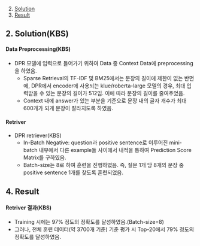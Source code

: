 2. [Solution](#2.-Solution)
3. [Result](#3.-Result)

## 2. Solution(KBS)

#### Data Preprocessing(KBS)
- DPR 모델에 입력으로 들어가기 위하여 Data 중 Context Data에 preprocessing을 하였음.
    - Sparse Retrieval의 TF-IDF 및 BM25에서는 문장의 길이에 제한이 없는 반면에, DPR에서 encoder에 사용되는 klue/roberta-large 모델의 경우, 최대 입력받을 수 있는 문장의 길이가 512임. 이에 따라 문장의 길이를 줄여주었음.
    - Context 내에 answer가 있는 부분을 기준으로 문장 내의 글자 개수가 최대 600개가 되게 문장이 잘라지도록 하였음.

#### Retriver
 - DPR retriever(KBS)
    - In-Batch Negative: question과 positive sentence로 이루어진 mini-batch 내부에서 다른 example들 사이에서 내적을 통하여 Prediction Score Matrix를 구하였음.
    - Batch-size는 8로 하여 훈련을 진행하였음. 즉, 질문 1개 당 8개의 문장 중 positive sentence 1개를 찾도록 훈련되었음.


## 4. Result
#### Retriver 결과(KBS)
- Training 시에는 97% 정도의 정확도를 달성하였음.(Batch-size=8)
- 그러나, 전체 훈련 데이터(약 3700개 기준) 기준 평가 시 Top-20에서 79% 정도의 정확도를 달성하였음.